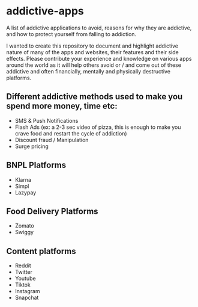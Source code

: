 # addictive-apps
A list of addictive applications to avoid, reasons for why they are addictive, and how to protect yourself from falling to addiction.

I wanted to create this repository to document and highlight addictive nature of many of the apps and websites, their features and their side effects. Please contribute your experience and knowledge on various apps around the world as it will help others avoid or / and come out of these addictive and often financially, mentally and physically destructive platforms.


## Different addictive methods used to make you spend more money, time etc:

- SMS & Push Notifications
- Flash Ads (ex: a 2-3 sec video of pizza, this is enough to make you crave food and restart the cycle of addiction)
- Discount fraud / Manipulation
- Surge pricing

## BNPL Platforms

- Klarna
- Simpl
- Lazypay

## Food Delivery Platforms

- Zomato
- Swiggy

## Content platforms

- Reddit
- Twitter
- Youtube
- Tiktok
- Instagram
- Snapchat
